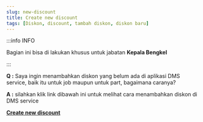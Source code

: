 ```yaml
---
slug: new-discount
title: Create new discount
tags: [Diskon, discount, tambah diskon, diskon baru]
---
```


:::info INFO

Bagian ini bisa di lakukan khusus untuk jabatan **Kepala Bengkel**

:::

**Q :** Saya ingin menambahkan diskon yang belum ada di aplikasi DMS service, baik itu untuk job maupun untuk part, bagaimana caranya?

**A :** silahkan klik link dibawah ini untuk melihat cara menambahkan diskon di DMS service

**[Create new discount](https://dms-service.netlify.app/docs/general#discount)**
